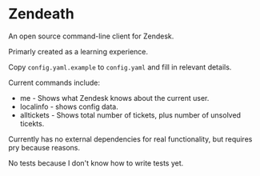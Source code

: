 # Zendeath

An open source command-line client for Zendesk.

Primarly created as a learning experience.

Copy `config.yaml.example` to `config.yaml` and fill in relevant
details.

Current commands include:

  * me - Shows what Zendesk knows about the current user.
  * localinfo - shows config data.
  * alltickets - Shows total number of tickets, plus number of unsolved
ticekts.

Currently has no external dependencies for real functionality, but
requires pry because reasons.

No tests because I don't know how to write tests yet.
